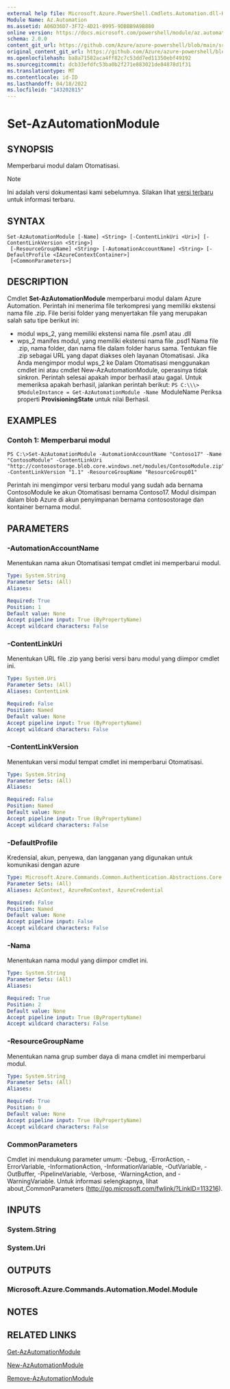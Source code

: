 ```yaml
---
external help file: Microsoft.Azure.PowerShell.Cmdlets.Automation.dll-Help.xml
Module Name: Az.Automation
ms.assetid: A06D36D7-3F72-4D21-8995-9DBBB9A9B880
online version: https://docs.microsoft.com/powershell/module/az.automation/set-azautomationmodule
schema: 2.0.0
content_git_url: https://github.com/Azure/azure-powershell/blob/main/src/Automation/Automation/help/Set-AzAutomationModule.md
original_content_git_url: https://github.com/Azure/azure-powershell/blob/main/src/Automation/Automation/help/Set-AzAutomationModule.md
ms.openlocfilehash: ba8a71582aca4ff82c7c53dd7ed11350ebf49192
ms.sourcegitcommit: dcb33efdfc53ba0b2f271e883021de84878d1f31
ms.translationtype: MT
ms.contentlocale: id-ID
ms.lasthandoff: 04/18/2022
ms.locfileid: "143202815"
---
```

# Set-AzAutomationModule

## SYNOPSIS
Memperbarui modul dalam Otomatisasi.

> [!NOTE]
>Ini adalah versi dokumentasi kami sebelumnya. Silakan lihat [versi terbaru](/powershell/module/az.automation/set-azautomationmodule) untuk informasi terbaru.

## SYNTAX

```
Set-AzAutomationModule [-Name] <String> [-ContentLinkUri <Uri>] [-ContentLinkVersion <String>]
 [-ResourceGroupName] <String> [-AutomationAccountName] <String> [-DefaultProfile <IAzureContextContainer>]
 [<CommonParameters>]
```

## DESCRIPTION
Cmdlet **Set-AzAutomationModule** memperbarui modul dalam Azure Automation.
Perintah ini menerima file terkompresi yang memiliki ekstensi nama file .zip.
File berisi folder yang menyertakan file yang merupakan salah satu tipe berikut ini: 
- modul wps_2, yang memiliki ekstensi nama file .psm1 atau .dll 
- wps_2 manifes modul, yang memiliki ekstensi nama file .psd1 Nama file .zip, nama folder, dan nama file dalam folder harus sama.
Tentukan file .zip sebagai URL yang dapat diakses oleh layanan Otomatisasi.
Jika Anda mengimpor modul wps_2 ke Dalam Otomatisasi menggunakan cmdlet ini atau cmdlet New-AzAutomationModule, operasinya tidak sinkron.
Perintah selesai apakah impor berhasil atau gagal.
Untuk memeriksa apakah berhasil, jalankan perintah berikut: `PS C:\\\> $ModuleInstance = Get-AzAutomationModule -Name `ModuleName Periksa properti **ProvisioningState** untuk nilai Berhasil.

## EXAMPLES

### Contoh 1: Memperbarui modul
```
PS C:\>Set-AzAutomationModule -AutomationAccountName "Contoso17" -Name "ContosoModule" -ContentLinkUri "http://contosostorage.blob.core.windows.net/modules/ContosoModule.zip" -ContentLinkVersion "1.1" -ResourceGroupName "ResourceGroup01"
```

Perintah ini mengimpor versi terbaru modul yang sudah ada bernama ContosoModule ke akun Otomatisasi bernama Contoso17.  Modul disimpan dalam blob Azure di akun penyimpanan bernama contosostorage dan kontainer bernama modul.

## PARAMETERS

### -AutomationAccountName
Menentukan nama akun Otomatisasi tempat cmdlet ini memperbarui modul.

```yaml
Type: System.String
Parameter Sets: (All)
Aliases:

Required: True
Position: 1
Default value: None
Accept pipeline input: True (ByPropertyName)
Accept wildcard characters: False
```

### -ContentLinkUri
Menentukan URL file .zip yang berisi versi baru modul yang diimpor cmdlet ini.

```yaml
Type: System.Uri
Parameter Sets: (All)
Aliases: ContentLink

Required: False
Position: Named
Default value: None
Accept pipeline input: True (ByPropertyName)
Accept wildcard characters: False
```

### -ContentLinkVersion
Menentukan versi modul tempat cmdlet ini memperbarui Otomatisasi.

```yaml
Type: System.String
Parameter Sets: (All)
Aliases:

Required: False
Position: Named
Default value: None
Accept pipeline input: True (ByPropertyName)
Accept wildcard characters: False
```

### -DefaultProfile
Kredensial, akun, penyewa, dan langganan yang digunakan untuk komunikasi dengan azure

```yaml
Type: Microsoft.Azure.Commands.Common.Authentication.Abstractions.Core.IAzureContextContainer
Parameter Sets: (All)
Aliases: AzContext, AzureRmContext, AzureCredential

Required: False
Position: Named
Default value: None
Accept pipeline input: False
Accept wildcard characters: False
```

### -Nama
Menentukan nama modul yang diimpor cmdlet ini.

```yaml
Type: System.String
Parameter Sets: (All)
Aliases:

Required: True
Position: 2
Default value: None
Accept pipeline input: True (ByPropertyName)
Accept wildcard characters: False
```

### -ResourceGroupName
Menentukan nama grup sumber daya di mana cmdlet ini memperbarui modul.

```yaml
Type: System.String
Parameter Sets: (All)
Aliases:

Required: True
Position: 0
Default value: None
Accept pipeline input: True (ByPropertyName)
Accept wildcard characters: False
```

### CommonParameters
Cmdlet ini mendukung parameter umum: -Debug, -ErrorAction, -ErrorVariable, -InformationAction, -InformationVariable, -OutVariable, -OutBuffer, -PipelineVariable, -Verbose, -WarningAction, and -WarningVariable. Untuk informasi selengkapnya, lihat about_CommonParameters (http://go.microsoft.com/fwlink/?LinkID=113216).

## INPUTS

### System.String

### System.Uri

## OUTPUTS

### Microsoft.Azure.Commands.Automation.Model.Module

## NOTES

## RELATED LINKS

[Get-AzAutomationModule](./Get-AzAutomationModule.md)

[New-AzAutomationModule](./New-AzAutomationModule.md)

[Remove-AzAutomationModule](./Remove-AzAutomationModule.md)


